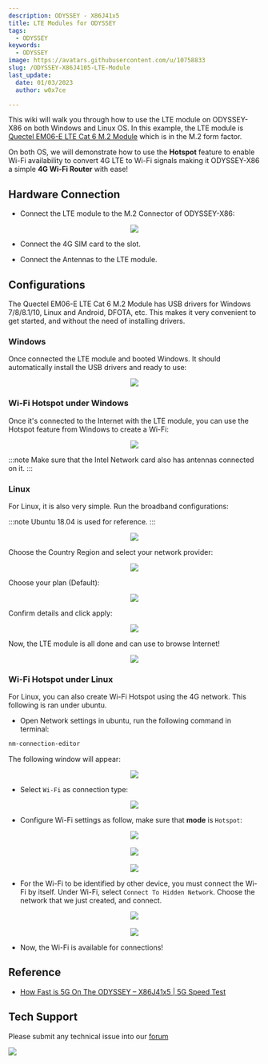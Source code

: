 ```yaml
---
description: ODYSSEY - X86J41x5
title: LTE Modules for ODYSSEY
tags:
  - ODYSSEY
keywords:
  - ODYSSEY
image: https://avatars.githubusercontent.com/u/10758833
slug: /ODYSSEY-X86J4105-LTE-Module
last_update:
  date: 01/03/2023
  author: w0x7ce

---
```



This wiki will walk you through how to use the LTE module on ODYSSEY-X86 on both Windows and Linux OS. In this example, the LTE module is [Quectel EM06-E LTE Cat 6 M.2 Module](https://www.seeedstudio.com/Quectel-EM06-E-LTE-Cat6-Module-p-4567.html) which is in the M.2 form factor.

On both OS, we will demonstrate how to use the **Hotspot** feature to enable Wi-Fi availability to convert 4G LTE to Wi-Fi signals making it ODYSSEY-X86 a simple **4G Wi-Fi Router** with ease!

## Hardware Connection

- Connect the LTE module to the M.2 Connector of ODYSSEY-X86:

<div align="center"><img src="https://files.seeedstudio.com/wiki/LTE-Modules/connection.png" /></div>

- Connect the 4G SIM card to the slot.

- Connect the Antennas to the LTE module.

## Configurations

The Quectel EM06-E LTE Cat 6 M.2 Module has USB drivers for Windows 7/8/8.1/10, Linux and Android, DFOTA, etc. This makes it very convenient to get started, and without the need of installing drivers.

### Windows

Once connected the LTE module and booted Windows. It should automatically install the USB drivers and ready to use:

<div align="center"><img src="https://files.seeedstudio.com/wiki/LTE-Modules/Windows.png" /></div>

### Wi-Fi Hotspot under Windows

Once it's connected to the Internet with the LTE module, you can use the Hotspot feature from Windows to create a Wi-Fi:

<div align="center"><img src="https://files.seeedstudio.com/wiki/LTE-Modules/WindowsHS.png" /></div>

:::note
Make sure that the Intel Network card also has antennas connected on it.
:::

### Linux

For Linux, it is also very simple. Run the broadband configurations:

:::note
        Ubuntu 18.04 is used for reference.
:::

<div align="center"><img src="https://files.seeedstudio.com/wiki/LTE-Modules/1.png" /></div>

Choose the Country Region and select your network provider:
<div align="center"><img src="https://files.seeedstudio.com/wiki/LTE-Modules/2.png" /></div>

Choose your plan (Default):

<div align="center"><img src="https://files.seeedstudio.com/wiki/LTE-Modules/3.png" /></div>

Confirm details and click apply:

<div align="center"><img src="https://files.seeedstudio.com/wiki/LTE-Modules/4.png" /></div>

Now, the LTE module is all done and can use to browse Internet!

<div align="center"><img src="https://files.seeedstudio.com/wiki/LTE-Modules/5.png" /></div>

### Wi-Fi Hotspot under Linux

For Linux, you can also create Wi-Fi Hotspot using the 4G network. This following is ran under ubuntu.

- Open Network settings in ubuntu, run the following command in terminal:

```sh
nm-connection-editor
```

The following window will appear:

<div align="center"><img src="https://files.seeedstudio.com/wiki/LTE-Modules/HS-1.png" /></div>

- Select `Wi-Fi` as connection type:

<div align="center"><img src="https://files.seeedstudio.com/wiki/LTE-Modules/HS-2.png" /></div>

- Configure Wi-Fi settings as follow, make sure that **mode** is `Hotspot`:

<div>
  <div align="center"><img src="https://files.seeedstudio.com/wiki/LTE-Modules/HS-3.png" /></div>
  <br />
  <div align="center"><img src="https://files.seeedstudio.com/wiki/LTE-Modules/HS-4.png" /></div>
  <br />
  <div align="center"><img src="https://files.seeedstudio.com/wiki/LTE-Modules/HS-5.png" /></div>
</div>

- For the Wi-Fi to be identified by other device, you must connect the Wi-Fi by itself. Under Wi-Fi, select `Connect To Hidden Network`. Choose the network that we just created, and connect.

<div>
  <div align="center"><img src="https://files.seeedstudio.com/wiki/LTE-Modules/HS-6.png" /></div>
  <br />
  <div align="center"><img src="https://files.seeedstudio.com/wiki/LTE-Modules/HS-7.png" /></div>
</div>

- Now, the Wi-Fi is available for connections!

## Reference

- [How Fast is 5G On The ODYSSEY – X86J41x5 | 5G Speed Test](https://blog.seeedstudio.com/blog/2020/06/15/how-fast-is-5g-on-the-odyssey-x86j4105-5g-speed-test-m/)

## Tech Support

Please submit any technical issue into our [forum](https://forum.seeedstudio.com/)
<br />
<p style={{textAlign: 'center'}}><a href="https://www.seeedstudio.com/act-4.html?utm_source=wiki&utm_medium=wikibanner&utm_campaign=newproducts" target="_blank"><img src="https://files.seeedstudio.com/wiki/Wiki_Banner/new_product.jpg" /></a></p>
